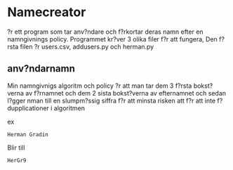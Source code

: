 # Namecreator

?r ett program som tar anv?ndare och f?rkortar deras namn efter en namngivnings policy. Programmet kr?ver 3 olika filer f?r att fungera,
Den f?rsta filen ?r users.csv, addusers.py och herman.py

## anv?ndarnamn

Min namngivnigs algoritm och policy ?r att man tar dem 3 f?rsta bokst?verna av f?rnamnet och dem 2 sista bokst?verna av efternamnet och sedan l?gger nman till en slumpm?ssig siffra f?r att
minsta risken att f?r att inte f? dupplicationer i algoritmen

ex

    Herman Gradin

Blir till

    HerGr9



